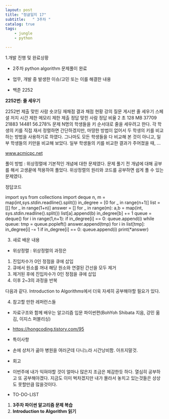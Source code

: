 ```yaml
---
layout: post
title: "정글일지 17"
subtitle:   " 3주차 "
catalog: true
tags:
    - jungle
    - python

---
```


1.개발 진행 및 완료상황

- 2주차 python algorithm 문제풀이 완료
- 업무, 개발 중 발생한 이슈/고민 또는 이를 해결한 내용

- 백준 2252

 

**2252번: 줄 세우기**

2252번 제출 맞힌 사람 숏코딩 재채점 결과 채점 현황 강의 질문 게시판 줄 세우기 스페셜 저지 시간 제한 메모리 제한 제출 정답 맞힌 사람 정답 비율 2 초 128 MB 37709 21883 14481 56.278% 문제 N명의 학생들을 키 순서대로 줄을 세우려고 한다. 각 학생의 키를 직접 재서 정렬하면 간단하겠지만, 마땅한 방법이 없어서 두 학생의 키를 비교하는 방법을 사용하기로 하였다. 그나마도 모든 학생들을 다 비교해 본 것이 아니고, 일부 학생들의 키만을 비교해 보았다. 일부 학생들의 키를 비교한 결과가 주어졌을 때, ...

www.acmicpc.net

풀이 방법 : 위상정렬에 기본적인 개념에 대한 문제였다. 문제 풀기 전 개념에 대해 공부를 해서 고생끝에 적용하여 풀었다. 위상정렬의 원리와 코드를 공부하면 쉽게 풀 수 있는 문제였다.



정답코드

import sys from collections import deque n, m = map(int,sys.stdin.readline().split()) in_degree = [0 for _ in range(n+1)] list = [[] for _ in range(1+n)] answer = [] for _ in range(m):    a,b = map(int, sys.stdin.readline().split())    list[a].append(b)    in_degree[b] += 1 queue = deque() for i in range(1,n+1):    if in_degree[i] == 0:        queue.append(i) while queue:    tmp = queue.popleft()    answer.append(tmp)    for i in list[tmp]:        in_degree[i] -= 1        if in_degree[i] == 0:            queue.append(i) print(*answer)

3. 새로 배운 내용

- 위상정렬 : 위상정렬의 과정은

1. 진입차수가 0인 정점을 큐에 삽입
2. 큐에서 원소를 꺼내 해당 원소와 연결된 간선을 모두 제거
3. 제거된 후에 진입차수가 0인 정점을 큐에 삽입
4. 이후 2~3의 과정을 반복

다음과 같다. Introduction to Algorithms에서 더욱 자세히 공부해야할 필요가 있다. 

4. 참고할 만한 레퍼런스들

- 자료구조와 함께 배우는 알고리즘 입문 파이썬편(BohYoh Shibata 지음, 강민 옮김, 이지스 퍼블리싱)
- https://hongcoding.tistory.com/95
- 특이사항

- 손에 상처가 곪아 병원을 여러군데 다니느라 시간낭비함. 아프지말것.
- 회고

- 이번주에 내가 익혀야할 것이 얼마나 많은지 조금은 체감한듯 하다. 열심히 공부하고 또 공부해야겠다. 지금도 이미 벅차겠지만 내가 몰라서 놓치고 있는것들은 상상도 못할만큼 많을것이다.
- TO-DO-LIST

1. **3주차 파이썬 알고리즘 문제 복습**
2. **Introduction to Algorithm 읽기**